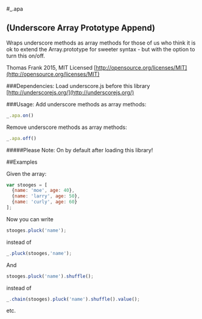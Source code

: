 #_.apa
## (Underscore Array Prototype Append)

Wraps underscore methods as array methods
for those of us who think it is ok to extend the Array.prototype
for sweeter syntax - but with the option to turn this on/off.

Thomas Frank 2015, MIT Licensed
[http://opensource.org/licenses/MIT](http://opensource.org/licenses/MIT)

###Dependencies:
Load underscore.js before this library
[http://underscorejs.org/](http://underscorejs.org/)

###Usage:
Add underscore methods as array methods: 
```javascript
_.apa.on()
```
Remove underscore methods as array methods:
```javascript
_.apa.off()
```

#####Please Note: On by default after loading this library!

##Examples

Given the array:
```javascript
var stooges = [
  {name: 'moe', age: 40},
  {name: 'larry', age: 50},
  {name: 'curly', age: 60}
];
```
Now you can write
```javascript 
stooges.pluck('name');
``` 
instead of
```javascript  
_.pluck(stooges,'name');
``` 

And
 ```javascript 
stooges.pluck('name').shuffle();
```   
instead of
 ```javascript  
_.chain(stooges).pluck('name').shuffle().value();
``` 
etc.

 
